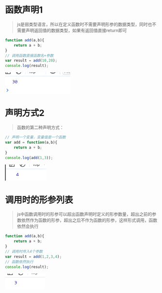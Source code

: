 # 函数声明1

> js是弱类型语言，所以在定义函数时不需要声明形参的数据类型，同时也不需要声明返回值的数据类型，如果有返回值直接return即可

```js
function add(a,b){
    return a + b;
}
// 调用函数直接函数名+参数
var result = add(10,20);
console.log(result);
```

![image-20231211164049244](assets/image-20231211164049244.png)



# 声明方式2

> 函数的第二种声明方式：

```js
// 声明一个变量，变量值是一个函数
var add = function(a,b){
    return a + b;
}
console.log(add(1,3));
```

![image-20231211164309601](assets/image-20231211164309601.png)



# 调用时的形参列表

> js中函数调用时的形参可以超出函数声明时定义的形参数量，超出之前的参数依然作为函数的形参，超出之后不作为函数的形参，这样形式调用，函数依然会执行

```js
function add(a,b){
    return a + b;
}
// 调用时传入4个参数
var result = add(1,2,3,4);
// 函数依然执行
console.log(result);
```

![image-20231211164759537](assets/image-20231211164759537.png)
